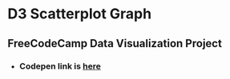# D3 Scatterplot Graph

## FreeCodeCamp Data Visualization Project

- ### Codepen link is [here](https://codepen.io/femincan/full/GRBeXXB)
